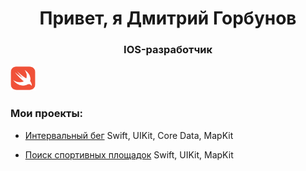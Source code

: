 <h1 align="center">Привет, я Дмитрий Горбунов</h1>
<h3 align="center">IOS-разработчик</h3> 
<img src="https://raw.githubusercontent.com/devicons/devicon/master/icons/swift/swift-original.svg" alt="swift" width="40" height="40"/> </a> </p>

<h3 align="left">Мои проекты:</h3>

- [Интервальный бег](https://github.com/DmitryGorbunow/IntervalRunning) Swift, UIKit, Core Data, MapKit

- [Поиск спортивных площадок](https://github.com/DmitryGorbunow/SearchSportsGrounds) Swift, UIKit, MapKit








